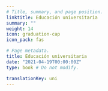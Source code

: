 ```yaml
---
# Title, summary, and page position.
linktitle: Educación universitaria
summary: ""
weight: 14
icon: graduation-cap
icon_pack: fas

# Page metadata.
title: Educación universitaria
date: "2021-04-19T00:00:00Z"
type: book # Do not modify.

translationKey: uni
---
```


